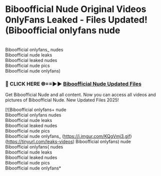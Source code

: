 # Biboofficial Nude Original Videos 0nlyFans Leaked - Files Updated! (Biboofficial onlyfans nude<br>
<br>
Biboofficial onlyfans_ nudes<br>
Biboofficial nude leaks<br>
Biboofficial leaked nudes<br>
Biboofficial nude pics<br>
Biboofficial nude onlyfans)

<h3>🔴 CLICK HERE 🌐==►► <a href="https://tinyurl.com/leaks-videos" rel="nofollow">Biboofficial Nude Updated Files</a></h3>

Get Biboofficial Nude and all content. Now you can access all videos and pictures of Biboofficial Nude. New Updated Files 2025!

[![Biboofficial onlyfans+ nude<br>
Biboofficial onlyfans nudes<br>
Biboofficial nude leaks<br>
Biboofficial leaked nudes<br>
Biboofficial nude pics<br>
Biboofficial nude onlyfans_
(https://i.imgur.com/KQgVmj3.gif)(https://tinyurl.com/leaks-videos)
Biboofficial onlyfans) nude<br>
Biboofficial onlyfans{ nudes<br>
Biboofficial nude leaks<br>
Biboofficial leaked nudes<br>
Biboofficial nude pics<br>
Biboofficial nude onlyfans*